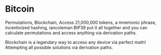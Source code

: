 # Bitcoin

Permutations, Blockchain, Access
21,000,000 tokens, a mnemonic phrase, incentivized hashing, iancoleman BIP39 put it all together and you can calculate permutations and access anything via derivation paths.

Blockchain is a legendary way to access any device via perfect math! Attempting all possible solutions via derivation paths.

